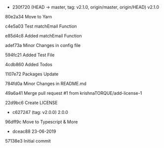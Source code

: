 - 230f720 (HEAD -> master, tag: v2.1.0, origin/master, origin/HEAD) v2.1.0

80e2a34 Move to Yarn

c4e5a03 Test matchEmail Function

e85d4c8 Added matchEmail Function

adef73a Minor Changes in config file

594fc21 Added Test File

4cdb860 Added Todos

1107e72 Packages Update

784fd0a Minor Changes in README.md

49a6a41 Merge pull request #1 from krishnaTORQUE/add-license-1

22d9bc6 Create LICENSE

- c627247 (tag: v2.0.0) 2.0.0

96dff9c Move to Typescript & More

- dceac88 23-06-2019

57138e3 Initial commit
